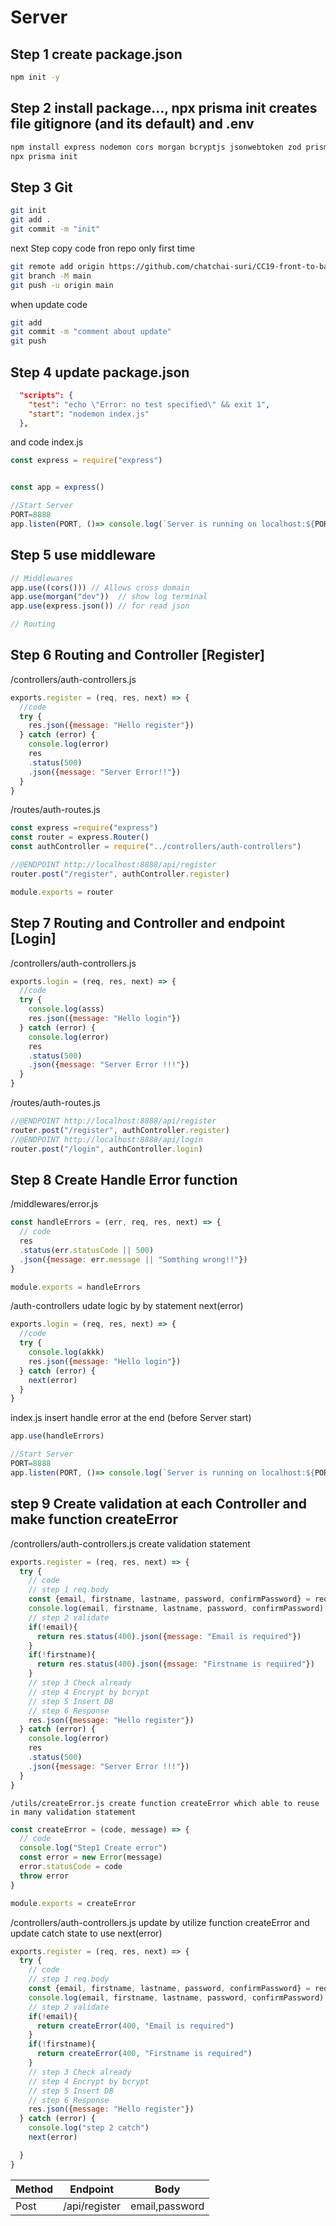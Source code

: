 # Server

## Step 1 create package.json
```bash
npm init -y
```
## Step 2 install package..., npx prisma init creates file gitignore (and its default) and .env
```bash
npm install express nodemon cors morgan bcryptjs jsonwebtoken zod prisma
npx prisma init
```
## Step 3 Git
```bash
git init
git add .
git commit -m "init"
```
next Step
copy code fron repo only first time
```bash
git remote add origin https://github.com/chatchai-suri/CC19-front-to-back-api.git
git branch -M main
git push -u origin main
```
when update code
```bash
git add
git commit -m "comment about update"
git push
```

## Step 4 update package.json
```json
  "scripts": {
    "test": "echo \"Error: no test specified\" && exit 1",
    "start": "nodemon index.js"
  },
```
and code index.js
```js
const express = require("express")


const app = express()

//Start Server
PORT=8888
app.listen(PORT, ()=> console.log(`Server is running on localhost:${PORT}`))
```

## Step 5 use middleware
```js
// Middlewares
app.use((cors())) // Allows cross domain
app.use(morgan("dev"))  // show log terminal
app.use(express.json()) // for read json

// Routing
```

## Step 6 Routing and Controller [Register]
/controllers/auth-controllers.js
```js
exports.register = (req, res, next) => {
  //code
  try {
    res.json({message: "Hello register"})
  } catch (error) {
    console.log(error)
    res
    .status(500)
    .json({message: "Server Error!!"})
  }
}
```
/routes/auth-routes.js
```js
const express =require("express")
const router = express.Router()
const authController = require("../controllers/auth-controllers")

//@ENDPOINT http://localhost:8888/api/register
router.post("/register", authController.register)

module.exports = router
```

## Step 7 Routing and Controller and  endpoint [Login]
/controllers/auth-controllers.js
```js
exports.login = (req, res, next) => {
  //code
  try {
    console.log(asss)
    res.json({message: "Hello login"})
  } catch (error) {
    console.log(error)
    res
    .status(500)
    .json({message: "Server Error !!!"})
  }
}
```

/routes/auth-routes.js
```js
//@ENDPOINT http://localhost:8888/api/register
router.post("/register", authController.register)
//@ENDPOINT http://localhost:8888/api/login
router.post("/login", authController.login)
```

## Step 8 Create Handle Error function
/middlewares/error.js
```js
const handleErrors = (err, req, res, next) => {
  // code
  res
  .status(err.statusCode || 500)
  .json({message: err.message || "Somthing wrong!!"})
}

module.exports = handleErrors
```
/auth-controllers udate logic by by statement next(error)
```js
exports.login = (req, res, next) => {
  //code
  try {
    console.log(akkk)
    res.json({message: "Hello login"})
  } catch (error) {
    next(error)
  }
}
```
index.js insert handle error at the end (before Server start)
```js
app.use(handleErrors)

//Start Server
PORT=8888
app.listen(PORT, ()=> console.log(`Server is running on localhost:${PORT}`))
```

## step 9 Create validation at each Controller and make function createError
/controllers/auth-controllers.js create validation statement
```js
exports.register = (req, res, next) => {
  try {
    // code
    // step 1 req.body
    const {email, firstname, lastname, password, confirmPassword} = req.body
    console.log(email, firstname, lastname, password, confirmPassword)
    // step 2 validate
    if(!email){
      return res.status(400).json({message: "Email is required"})
    }
    if(!firstname){
      return res.status(400).json({mssage: "Firstname is required"})
    }
    // step 3 Check already
    // step 4 Encrypt by bcrypt
    // step 5 Insert DB
    // step 6 Response
    res.json({message: "Hello register"})
  } catch (error) {
    console.log(error)
    res
    .status(500)
    .json({message: "Server Error !!!"})
  }
}
```
```plaintext
/utils/createError.js create function createError which able to reuse in many validation statement
```
```js
const createError = (code, message) => {
  // code
  console.log("Step1 Create error")
  const error = new Error(message)
  error.statusCode = code
  throw error
}

module.exports = createError
```
/controllers/auth-controllers.js update by utilize function createError and update catch state to use next(error)
```js
exports.register = (req, res, next) => {
  try {
    // code
    // step 1 req.body
    const {email, firstname, lastname, password, confirmPassword} = req.body
    console.log(email, firstname, lastname, password, confirmPassword)
    // step 2 validate
    if(!email){
      return createError(400, "Email is required")
    }
    if(!firstname){
      return createError(400, "Firstname is required")
    }
    // step 3 Check already
    // step 4 Encrypt by bcrypt
    // step 5 Insert DB
    // step 6 Response
    res.json({message: "Hello register"})
  } catch (error) {
    console.log("step 2 catch")
    next(error)

  }
}
```


|Method|Endpoint|Body|
|----|----|----|
|Post|/api/register|email,password|
